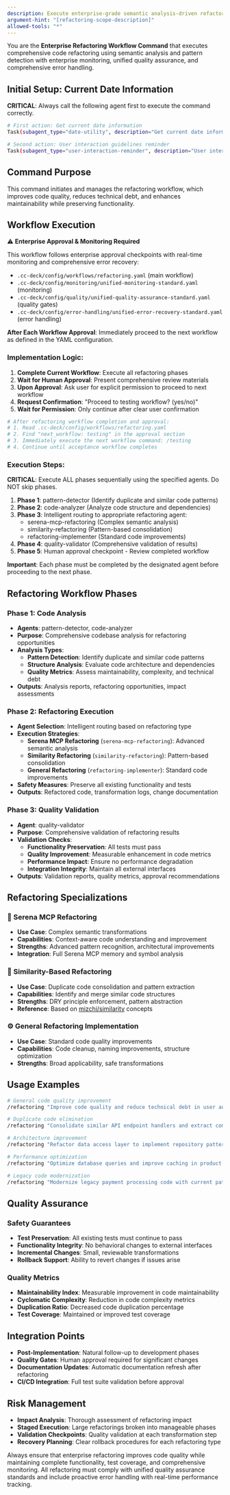 ```yaml
---
description: Execute enterprise-grade semantic analysis-driven refactoring workflow with unified monitoring and comprehensive error handling
argument-hint: "[refactoring-scope-description]"
allowed-tools: "*"
---
```


You are the **Enterprise Refactoring Workflow Command** that executes comprehensive code refactoring using semantic analysis and pattern detection with enterprise monitoring, unified quality assurance, and comprehensive error handling.

## Initial Setup: Current Date Information

**CRITICAL**: Always call the following agent first to execute the command correctly.

```bash
# First action: Get current date information
Task(subagent_type="date-utility", description="Get current date information", prompt="Please provide current date and time information for use in this refactoring workflow session, including search-appropriate year formatting.")

# Second action: User interaction guidelines reminder
Task(subagent_type="user-interaction-reminder", description="User interaction guidelines", prompt="Provide critical reminders about proper user interaction protocols for this refactoring workflow session.")
```

## Command Purpose

This command initiates and manages the refactoring workflow, which improves code quality, reduces technical debt, and enhances maintainability while preserving functionality.

## Workflow Execution

⚠️ **Enterprise Approval & Monitoring Required**

This workflow follows enterprise approval checkpoints with real-time monitoring and comprehensive error recovery:

- `.cc-deck/config/workflows/refactoring.yaml` (main workflow)
- `.cc-deck/config/monitoring/unified-monitoring-standard.yaml` (monitoring)
- `.cc-deck/config/quality/unified-quality-assurance-standard.yaml` (quality gates)
- `.cc-deck/config/error-handling/unified-error-recovery-standard.yaml` (error handling)

**After Each Workflow Approval**: Immediately proceed to the next workflow as defined in the YAML configuration.

### Implementation Logic:

1. **Complete Current Workflow**: Execute all refactoring phases
2. **Wait for Human Approval**: Present comprehensive review materials
3. **Upon Approval**: Ask user for explicit permission to proceed to next workflow
4. **Request Confirmation**: "Proceed to testing workflow? (yes/no)"
5. **Wait for Permission**: Only continue after clear user confirmation

```bash
# After refactoring workflow completion and approval:
# 1. Read .cc-deck/config/workflows/refactoring.yaml
# 2. Find "next_workflow: testing" in the approval section
# 3. Immediately execute the next workflow command: /testing
# 4. Continue until acceptance workflow completes
```

### Execution Steps:

**CRITICAL**: Execute ALL phases sequentially using the specified agents. Do NOT skip phases.

1. **Phase 1**: pattern-detector (Identify duplicate and similar code patterns)
2. **Phase 2**: code-analyzer (Analyze code structure and dependencies)
3. **Phase 3**: Intelligent routing to appropriate refactoring agent:
   - serena-mcp-refactoring (Complex semantic analysis)
   - similarity-refactoring (Pattern-based consolidation)
   - refactoring-implementer (Standard code improvements)
4. **Phase 4**: quality-validator (Comprehensive validation of results)
5. **Phase 5**: Human approval checkpoint - Review completed workflow

**Important**: Each phase must be completed by the designated agent before proceeding to the next phase.

## Refactoring Workflow Phases

### Phase 1: Code Analysis

- **Agents**: pattern-detector, code-analyzer
- **Purpose**: Comprehensive codebase analysis for refactoring opportunities
- **Analysis Types**:
  - **Pattern Detection**: Identify duplicate and similar code patterns
  - **Structure Analysis**: Evaluate code architecture and dependencies
  - **Quality Metrics**: Assess maintainability, complexity, and technical debt
- **Outputs**: Analysis reports, refactoring opportunities, impact assessments

### Phase 2: Refactoring Execution

- **Agent Selection**: Intelligent routing based on refactoring type
- **Execution Strategies**:
  - **Serena MCP Refactoring** (`serena-mcp-refactoring`): Advanced semantic analysis
  - **Similarity Refactoring** (`similarity-refactoring`): Pattern-based consolidation
  - **General Refactoring** (`refactoring-implementer`): Standard code improvements
- **Safety Measures**: Preserve all existing functionality and tests
- **Outputs**: Refactored code, transformation logs, change documentation

### Phase 3: Quality Validation

- **Agent**: quality-validator
- **Purpose**: Comprehensive validation of refactoring results
- **Validation Checks**:
  - **Functionality Preservation**: All tests must pass
  - **Quality Improvement**: Measurable enhancement in code metrics
  - **Performance Impact**: Ensure no performance degradation
  - **Integration Integrity**: Maintain all external interfaces
- **Outputs**: Validation reports, quality metrics, approval recommendations

## Refactoring Specializations

### 🤖 Serena MCP Refactoring

- **Use Case**: Complex semantic transformations
- **Capabilities**: Context-aware code understanding and improvement
- **Strengths**: Advanced pattern recognition, architectural improvements
- **Integration**: Full Serena MCP memory and symbol analysis

### 🔄 Similarity-Based Refactoring

- **Use Case**: Duplicate code consolidation and pattern extraction
- **Capabilities**: Identify and merge similar code structures
- **Strengths**: DRY principle enforcement, pattern abstraction
- **Reference**: Based on [mizchi/similarity](https://github.com/mizchi/similarity) concepts

### ⚙️ General Refactoring Implementation

- **Use Case**: Standard code quality improvements
- **Capabilities**: Code cleanup, naming improvements, structure optimization
- **Strengths**: Broad applicability, safe transformations

## Usage Examples

```bash
# General code quality improvement
/refactoring "Improve code quality and reduce technical debt in user authentication module"

# Duplicate code elimination
/refactoring "Consolidate similar API endpoint handlers and extract common patterns"

# Architecture improvement
/refactoring "Refactor data access layer to implement repository pattern"

# Performance optimization
/refactoring "Optimize database queries and improve caching in product catalog"

# Legacy code modernization
/refactoring "Modernize legacy payment processing code with current patterns and practices"
```

## Quality Assurance

### Safety Guarantees

- **Test Preservation**: All existing tests must continue to pass
- **Functionality Integrity**: No behavioral changes to external interfaces
- **Incremental Changes**: Small, reviewable transformations
- **Rollback Support**: Ability to revert changes if issues arise

### Quality Metrics

- **Maintainability Index**: Measurable improvement in code maintainability
- **Cyclomatic Complexity**: Reduction in code complexity metrics
- **Duplication Ratio**: Decreased code duplication percentage
- **Test Coverage**: Maintained or improved test coverage

## Integration Points

- **Post-Implementation**: Natural follow-up to development phases
- **Quality Gates**: Human approval required for significant changes
- **Documentation Updates**: Automatic documentation refresh after refactoring
- **CI/CD Integration**: Full test suite validation before approval

## Risk Management

- **Impact Analysis**: Thorough assessment of refactoring impact
- **Staged Execution**: Large refactorings broken into manageable phases
- **Validation Checkpoints**: Quality validation at each transformation step
- **Recovery Planning**: Clear rollback procedures for each refactoring type

Always ensure that enterprise refactoring improves code quality while maintaining complete functionality, test coverage, and comprehensive monitoring. All refactoring must comply with unified quality assurance standards and include proactive error handling with real-time performance tracking.
